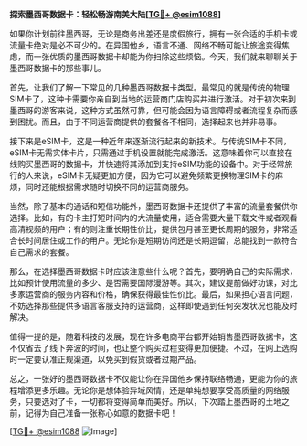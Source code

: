 **探索墨西哥数据卡：轻松畅游南美大陆[[TG💪+ @esim1088](https://t.me/s/esim1088)]**

如果你计划前往墨西哥，无论是商务出差还是度假旅行，拥有一张合适的手机卡或流量卡绝对是必不可少的。在异国他乡，语言不通、网络不畅可能让旅途变得焦虑，而一张优质的墨西哥数据卡却能为你扫除这些烦恼。今天，我们就来聊聊关于墨西哥数据卡的那些事儿。

首先，让我们了解一下常见的几种墨西哥数据卡类型。最常见的就是传统的物理SIM卡了，这种卡需要你亲自到当地的运营商门店购买并进行激活。对于初次来到墨西哥的游客来说，这种方式虽然可靠，但可能会因为语言障碍或者流程复杂而感到困扰。而且，由于不同运营商提供的套餐各不相同，选择起来也并非易事。

接下来是eSIM卡，这是一种近年来逐渐流行起来的新技术。与传统SIM卡不同，eSIM卡无需实体卡片，只需通过手机设置就能完成激活。这意味着你可以直接在线购买墨西哥的数据卡，并快速将其添加到支持eSIM功能的设备中。对于经常旅行的人来说，eSIM卡无疑更加方便，因为它可以避免频繁更换物理SIM卡的麻烦，同时还能根据需求随时切换不同的运营商服务。

当然，除了基本的通话和短信功能外，墨西哥数据卡还提供了丰富的流量套餐供你选择。比如，有的卡主打短时间内的大流量使用，适合需要大量下载文件或者观看高清视频的用户；有的则注重长期性价比，提供包月甚至更长周期的服务，非常适合长时间居住或工作的用户。无论你是短期访问还是长期逗留，总能找到一款符合自己需求的套餐。

那么，在选择墨西哥数据卡时应该注意些什么呢？首先，要明确自己的实际需求，比如预计使用流量的多少、是否需要国际漫游等。其次，建议提前做好功课，对比多家运营商的服务内容和价格，确保获得最佳性价比。最后，如果担心语言问题，不妨选择那些提供多语言客服支持的运营商，这样即使遇到任何突发状况也能及时解决。

值得一提的是，随着科技的发展，现在许多电商平台都开始销售墨西哥数据卡，这不仅省去了线下奔波的时间，也让整个购买过程变得更加便捷。不过，在网上选购时一定要认准正规渠道，以免买到假货或者过期产品。

总之，一张好的墨西哥数据卡不仅能让你在异国他乡保持联络畅通，更能为你的旅程增添更多乐趣。无论你是想体验异域风情，还是单纯想要享受高质量的网络服务，只要选对了卡，一切都将变得简单而美好。所以，下次踏上墨西哥的土地之前，记得为自己准备一张称心如意的数据卡吧！

[[TG💪+ @esim1088](https://t.me/s/esim1088) ![Image](https://i.postimg.cc/4NQfJmqS/Snipaste-2025-05-13-00-14-12.png)]
